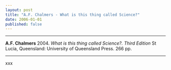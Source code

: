 ```yaml
---
layout: post
title: "A.F. Chalmers - What is this thing called Science?"
date: 2006-01-01
published: false
---
```




***
<b>A.F. Chalmers</b>  2004. _What is this thing called Science?. Third Edition_  St Lucia, Queensland: University of Queensland Press.  266 pp.

***

xxx
